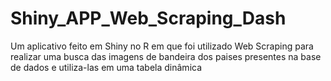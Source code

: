 # Shiny_APP_Web_Scraping_Dash
Um aplicativo feito em Shiny no R em que foi utilizado Web Scraping para realizar uma busca das imagens de bandeira dos paises presentes na base de dados e utiliza-las em uma tabela dinâmica
